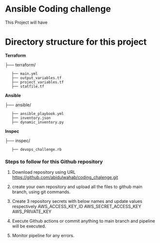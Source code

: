 # Ansible Coding challenge
This Project will have 


# Directory structure for this project

**Terraform**

├── terraform/

       ├── main.yml
       ├── output_variables.tf
       ├── project_variables.tf
       ├── statfile.tf

**Ansible**

├── ansible/

       ├── ansible_playbook.yml
       ├── inventory.json
       ├── dynamic_inventory.py

**Inspec**

├── inspec/

       ├── devops_challenge.rb



 
### Steps to follow for this Github repository

1. Download repository using URL https://github.com/abidulwahab/coding_chalenge.git
2. create your own repository and upload all the files to github main branch, using git commands.
3. Create 3 repository secrets with below names and update values respectively
    AWS_ACCESS_KEY_ID 
    AWS_SECRET_ACCESS_KEY
    AWS_PRIVATE_KEY
   
5. Execute Github actions or commit anything to main branch and pipeline will be executed.
6. Monitor pipeline for any errors.
